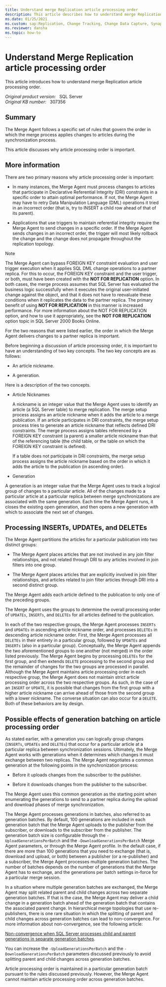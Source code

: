 ```yaml
---
title: Understand merge Replication article processing order
description: This article describes how to understand merge Replication article processing order.
ms.date: 01/25/2021
ms.custom: sap:Replication, Change Tracking, Change Data Capture, Synapse Link
ms.reviewer: dansha
ms.topic: how-to
---
```

# Understand Merge Replication article processing order

This article introduces how to understand merge Replication article processing order.

_Original product version:_ &nbsp; SQL Server  
_Original KB number:_ &nbsp; 307356

## Summary

The Merge Agent follows a specific set of rules that govern the order in which the merge process applies changes to articles during the synchronization process.

This article discusses why article processing order is important.

## More information

There are two primary reasons why article processing order is important:

- In many instances, the Merge Agent must process changes to articles that participate in Declarative Referential Integrity (DRI) constraints in a specific order to attain optimal performance. If not, the Merge Agent may have to retry Data Manipulation Language (DML) operations it tried in an incorrect order (that is, try to INSERT a child row ahead of that of its parent).

- Applications that use triggers to maintain referential integrity require the Merge Agent to send changes in a specific order. If the Merge Agent sends changes in an incorrect order, the trigger will most likely rollback the change and the change does not propagate throughout the replication topology.

> [!NOTE]
> The Merge Agent can bypass FOREIGN KEY constraint evaluation and user trigger execution when it applies SQL DML change operations to a partner replica. For this to occur, the FOREIGN KEY constraint and the user trigger, or both, must have been created with the **NOT FOR REPLICATION** option. In both cases, the merge process assumes that SQL Server has evaluated the business logic successfully when it executes the original user-initiated change against the object, and that it does not have to reevaluate these conditions when it replicates the data to the partner replica. The primary benefit of using **NOT FOR REPLICATION** in this manner is increased performance. For more information about the NOT FOR REPLICATION option, and how to use it appropriately, see the **NOT FOR REPLICATION** option topic in SQL Server 2000 Books Online.

For the two reasons that were listed earlier, the order in which the Merge Agent delivers changes to a partner replica is important.

Before beginning a discussion of article processing order, it is important to have an understanding of two key concepts. The two key concepts are as follows:

- An article nickname.

- A generation.

Here is a description of the two concepts.

- Article Nicknames

    A nickname is an integer value that the Merge Agent uses to identify an article (a SQL Server table) to merge replication. The merge setup process assigns an article nickname when it adds the article to a merge publication. If an article participates in DRI constraints, the merge setup process tries to generate an article nickname that reflects defined DRI constraints. The merge process assigns tables referenced by a FOREIGN KEY constraint (a parent) a smaller article nickname than that of the referencing table (the child table, or the table on which the FOREIGN KEY constraint is defined).

    If a table does not participate in DRI constraints, the merge setup process assigns the article nickname based on the order in which it adds the article to the publication (in ascending order).

- Generation

A generation is an integer value that the Merge Agent uses to track a logical group of changes to a particular article. All of the changes made to a particular article at a particular replica between merge synchronizations are associated with the same generation. Each time the Merge Agent runs, it closes the existing open generation, and then opens a new generation with which to associate the next set of changes.

## Processing INSERTs, UPDATEs, and DELETEs

The Merge Agent partitions the articles for a particular publication into two distinct groups:

- The Merge Agent places articles that are not involved in any join filter relationships, and not related through DRI to any articles involved in join filters into one group.

- The Merge Agent places articles that are explicitly involved in join filter relationships, and articles related to join filter articles through DRI into a second distinct group.

The Merge Agent adds each article defined to the publication to only one of the preceding groups.

The Merge Agent uses the groups to determine the overall processing order of `UPDATEs`, `INSERTs`, and `DELETEs` for all articles defined to the publication.

In each of the two respective groups, the Merge Agent processes `INSERTs` and `UPDATEs` in ascending article nickname order, and processes `DELETEs` in descending article nickname order. First, the Merge Agent processes all `DELETEs` in their entirety in a particular group, followed by `UPDATEs` and `INSERTs` (also in a particular group). Conceptually, the Merge Agent appends the two aforementioned groups to one another (not merged) in the order listed previously. The Merge Agent begins by processing `DELETEs` for the first group, and then extends `DELETE` processing to the second group and the remainder of changes for the two groups are processed in parallel. Although the Merge Agent maintains article processing order in each respective group, the Merge Agent does not maintain strict article processing order across the two respective groups. As such, in the case of an `INSERT` or `UPDATE`, it is possible that changes from the first group with a higher article nickname can arrive ahead of those from the second group with a lower nickname. The converse situation can also occur for a `DELETE`. Both of these behaviors are by design.

## Possible effects of generation batching on article processing order

As stated earlier, with a generation you can logically group changes (`INSERTs`, `UPDATEs` and `DELETEs`) that occur for a particular article at a particular replica between synchronization sessions. Ultimately, the Merge Agent works with generations when it determines which changes it must exchange between two replicas. The Merge Agent negotiates a common generation at the following points in the synchronization process:

- Before it uploads changes from the subscriber to the publisher.

- Before it downloads changes from the publisher to the subscriber.

The Merge Agent uses this common generation as the starting point when enumerating the generations to send to a partner replica during the upload and download phases of merge synchronization.

The Merge Agent processes generations in batches, also referred to as generation batches. By default, 100 generations are included in each generation batch that the Merge Agent uploads to the publisher from the subscriber, or downloads to the subscriber from the publisher. The generation batch size is configurable through the `-UploadGenerationsPerBatch` and the `-DownloadGenerationsPerBatch` Merge Agent parameters, or through the Merge Agent profile. In the default case, if there are more than 100 generations that you need to exchange (that is, download and upload, or both) between a publisher (or a re-publisher) and a subscriber, the Merge Agent processes multiple generation batches. The number of batches depends on the number of generations that the Merge Agent has to exchange, and the generations per batch settings in-force for a particular merge session.

In a situation where multiple generation batches are exchanged, the Merge Agent may split related parent and child changes across two separate generation batches. If that is the case, the Merge Agent may deliver a child change in a generation batch ahead of the generation batch that contains the associated parent change. In hierarchical merge topologies that use re-publishers, there is one rare situation in which the splitting of parent and child changes across generation batches can lead to non-convergence. For more information about non-convergence, see the following article:

[Non-convergence when SQL Server processes child and parent generations in separate generation batches](~/sql/database-engine/replication/non-convergence-when-processes-child-generations).  

You can increase the `-UploadGenerationsPerBatch` and the `-DownloadGenerationsPerBatch` parameters discussed previously to avoid splitting parent and child changes across generation batches.

Article processing order is maintained in a particular generation batch pursuant to the rules discussed previously. However, the Merge Agent cannot maintain article processing order across generation batches.
